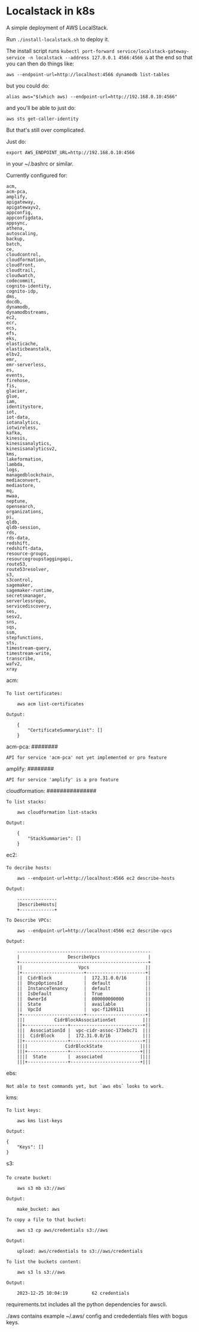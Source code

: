 Localstack in k8s
=================

A simple deployment of AWS LocalStack.

Run `./install-localstack.sh` to deploy it.

The install script runs `kubectl port-forward service/localstack-gateway-service -n localstack --address 127.0.0.1 4566:4566 &` at the end so that you can then do things like:

	aws --endpoint-url=http://localhost:4566 dynamodb list-tables 

but you could do:

	alias aws="$(which aws) --endpoint-url=http://192.168.0.10:4566"

and you'll be able to just do:

	aws sts get-caller-identity

But that's still over complicated.

Just do:

	export AWS_ENDPOINT_URL=http://192.168.0.10:4566

in your ~/.bashrc or similar.

Currently configured for:

	acm,
	acm-pca,
	amplify,
	apigateway,
	apigatewayv2,
	appconfig,
	appconfigdata,
	appsync,
	athena,
	autoscaling,
	backup,
	batch,
	ce,
	cloudcontrol,
	cloudformation,
	cloudfront,
	cloudtrail,
	cloudwatch,
	codecommit,
	cognito-identity,
	cognito-idp,
	dms,
	docdb,
	dynamodb,
	dynamodbstreams,
	ec2,
	ecr,
	ecs,
	efs,
	eks,
	elasticache,
	elasticbeanstalk,
	elbv2,
	emr,
	emr-serverless,
	es,
	events,
	firehose,
	fis,
	glacier,
	glue,
	iam,
	identitystore,
	iot,
	iot-data,
	iotanalytics,
	iotwireless,
	kafka,
	kinesis,
	kinesisanalytics,
	kinesisanalyticsv2,
	kms,
	lakeformation,
	lambda,
	logs,
	managedblockchain,
	mediaconvert,
	mediastore,
	mq,
	mwaa,
	neptune,
	opensearch,
	organizations,
	pi,
	qldb,
	qldb-session,
	rds,
	rds-data,
	redshift,
	redshift-data,
	resource-groups,
	resourcegroupstaggingapi,
	route53,
	route53resolver,
	s3,
	s3control,
	sagemaker,
	sagemaker-runtime,
	secretsmanager,
	serverlessrepo,
	servicediscovery,
	ses,
	sesv2,
	sns,
	sqs,
	ssm,
	stepfunctions,
	sts,
	timestream-query,
	timestream-write,
	transcribe,
	wafv2,
	xray

acm:
####

	To list certificates:

		aws acm list-certificates

	Output:

		{
		    "CertificateSummaryList": []
		}

acm-pca:
########

	API for service 'acm-pca' not yet implemented or pro feature

amplify:
########

	API for service 'amplify' is a pro feature

cloudformation:
###############

	To list stacks:

		aws cloudformation list-stacks

	Output:

		{
		    "StackSummaries": []
		}

ec2:
####

	To decribe hosts:

		aws --endpoint-url=http://localhost:4566 ec2 describe-hosts

	Output:

		---------------
		|DescribeHosts|
		+-------------+

	To Describe VPCs:

		aws --endpoint-url=http://localhost:4566 ec2 describe-vpcs

	Output:

		--------------------------------------------------
		|                  DescribeVpcs                  |
		+------------------------------------------------+
		||                     Vpcs                     ||
		|+-----------------------+----------------------+|
		||  CidrBlock            |  172.31.0.0/16       ||
		||  DhcpOptionsId        |  default             ||
		||  InstanceTenancy      |  default             ||
		||  IsDefault            |  True                ||
		||  OwnerId              |  000000000000        ||
		||  State                |  available           ||
		||  VpcId                |  vpc-f1269111        ||
		|+-----------------------+----------------------+|
		|||           CidrBlockAssociationSet          |||
		||+----------------+---------------------------+||
		|||  AssociationId |  vpc-cidr-assoc-173ebc71  |||
		|||  CidrBlock     |  172.31.0.0/16            |||
		||+----------------+---------------------------+||
		||||              CidrBlockState              ||||
		|||+---------------+--------------------------+|||
		||||  State        |  associated              ||||
		|||+---------------+--------------------------+|||

ebs:
####

	Not able to test commands yet, but `aws ebs` looks to work.

kms:
####

	To list keys:

		aws kms list-keys

	Output:

	{
	    "Keys": []
	}

s3:
###

	To create bucket:

		aws s3 mb s3://aws

	Output:
	
		make_bucket: aws

	To copy a file to that bucket:

		aws s3 cp aws/credentials s3://aws

	Output:

		upload: aws/credentials to s3://aws/credentials                 

	To list the buckets content:

		aws s3 ls s3://aws

	Output:

		2023-12-25 10:04:19         62 credentials

requirements.txt includes all the python dependencies for awscli.

./aws contains example ~/.aws/ config and crededentials files with bogus keys.
